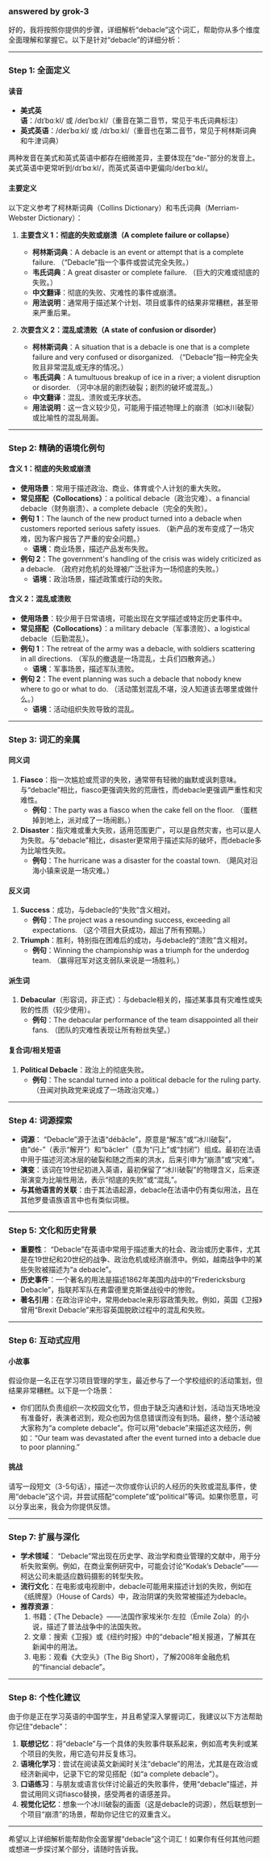 ### answered by grok-3
好的，我将按照你提供的步骤，详细解析“debacle”这个词汇，帮助你从多个维度全面理解和掌握它。以下是针对“debacle”的详细分析：

---

### Step 1: 全面定义

#### 读音
- **美式英语**：/dɪˈbɑːkl/ 或 /deɪˈbɑːkl/（重音在第二音节，常见于韦氏词典标注）
- **英式英语**：/deɪˈbɑːkl/ 或 /dɪˈbɑːkl/（重音也在第二音节，常见于柯林斯词典和牛津词典）

两种发音在美式和英式英语中都存在细微差异，主要体现在“de-”部分的发音上。美式英语中更常听到/dɪˈbɑːkl/，而英式英语中更偏向/deɪˈbɑːkl/。

#### 主要定义
以下定义参考了柯林斯词典（Collins Dictionary）和韦氏词典（Merriam-Webster Dictionary）：

1. **主要含义 1：彻底的失败或崩溃（A complete failure or collapse）**
   - **柯林斯词典**：A debacle is an event or attempt that is a complete failure. （“Debacle”指一个事件或尝试完全失败。）
   - **韦氏词典**：A great disaster or complete failure. （巨大的灾难或彻底的失败。）
   - **中文翻译**：彻底的失败、灾难性的事件或崩溃。
   - **用法说明**：通常用于描述某个计划、项目或事件的结果非常糟糕，甚至带来严重后果。

2. **次要含义 2：混乱或溃败（A state of confusion or disorder）**
   - **柯林斯词典**：A situation that is a debacle is one that is a complete failure and very confused or disorganized. （“Debacle”指一种完全失败且非常混乱或无序的情况。）
   - **韦氏词典**：A tumultuous breakup of ice in a river; a violent disruption or disorder. （河中冰层的剧烈破裂；剧烈的破坏或混乱。）
   - **中文翻译**：混乱、溃败或无序状态。
   - **用法说明**：这一含义较少见，可能用于描述物理上的崩溃（如冰川破裂）或比喻性的混乱局面。

---

### Step 2: 精确的语境化例句

#### 含义 1：彻底的失败或崩溃
- **使用场景**：常用于描述政治、商业、体育或个人计划的重大失败。
- **常见搭配（Collocations）**：a political debacle（政治灾难）、a financial debacle（财务崩溃）、a complete debacle（完全的失败）。
- **例句 1**：The launch of the new product turned into a debacle when customers reported serious safety issues. （新产品的发布变成了一场灾难，因为客户报告了严重的安全问题。）
  - **语境**：商业场景，描述产品发布失败。
- **例句 2**：The government's handling of the crisis was widely criticized as a debacle. （政府对危机的处理被广泛批评为一场彻底的失败。）
  - **语境**：政治场景，描述政策或行动的失败。

#### 含义 2：混乱或溃败
- **使用场景**：较少用于日常语境，可能出现在文学描述或特定历史事件中。
- **常见搭配（Collocations）**：a military debacle（军事溃败）、a logistical debacle（后勤混乱）。
- **例句 1**：The retreat of the army was a debacle, with soldiers scattering in all directions. （军队的撤退是一场混乱，士兵们四散奔逃。）
  - **语境**：军事场景，描述军队溃败。
- **例句 2**：The event planning was such a debacle that nobody knew where to go or what to do. （活动策划混乱不堪，没人知道该去哪里或做什么。）
  - **语境**：活动组织失败导致的混乱。

---

### Step 3: 词汇的亲属

#### 同义词
1. **Fiasco**：指一次尴尬或荒谬的失败，通常带有轻微的幽默或讽刺意味。与“debacle”相比，fiasco更强调失败的荒唐性，而debacle更强调严重性和灾难性。
   - **例句**：The party was a fiasco when the cake fell on the floor. （蛋糕掉到地上，派对成了一场闹剧。）
2. **Disaster**：指灾难或重大失败，适用范围更广，可以是自然灾害，也可以是人为失败。与“debacle”相比，disaster更常用于描述实际的破坏，而debacle多为比喻性失败。
   - **例句**：The hurricane was a disaster for the coastal town. （飓风对沿海小镇来说是一场灾难。）

#### 反义词
1. **Success**：成功，与debacle的“失败”含义相对。
   - **例句**：The project was a resounding success, exceeding all expectations. （这个项目大获成功，超出了所有预期。）
2. **Triumph**：胜利，特别指在困难后的成功，与debacle的“溃败”含义相对。
   - **例句**：Winning the championship was a triumph for the underdog team. （赢得冠军对这支弱队来说是一场胜利。）

#### 派生词
1. **Debacular**（形容词，非正式）：与debacle相关的，描述某事具有灾难性或失败的性质（较少使用）。
   - **例句**：The debacular performance of the team disappointed all their fans. （团队的灾难性表现让所有粉丝失望。）

#### 复合词/相关短语
1. **Political Debacle**：政治上的彻底失败。
   - **例句**：The scandal turned into a political debacle for the ruling party. （丑闻对执政党来说成了一场政治灾难。）

---

### Step 4: 词源探索

- **词源**： “Debacle”源于法语“débâcle”，原意是“解冻”或“冰川破裂”，由“dé-”（表示“解开”）和“bâcler”（意为“闩上”或“封闭”）组成。最初在法语中用于描述河流冰层的破裂和随之而来的洪水，后来引申为“崩溃”或“灾难”。
- **演变**：该词在19世纪初进入英语，最初保留了“冰川破裂”的物理含义，后来逐渐演变为比喻性用法，表示“彻底的失败”或“混乱”。
- **与其他语言的关联**：由于其法语起源，debacle在法语中仍有类似用法，且在其他罗曼语族语言中也有类似词根。

---

### Step 5: 文化和历史背景

- **重要性**： “Debacle”在英语中常用于描述重大的社会、政治或历史事件，尤其是在19世纪和20世纪的战争、政治危机或经济崩溃中。例如，越南战争中的某些失败被描述为“a debacle”。
- **历史事件**：一个著名的用法是描述1862年美国内战中的“Fredericksburg Debacle”，指联邦军队在弗雷德里克斯堡战役中的惨败。
- **著名引用**：在政治评论中，常用debacle来形容政策失败。例如，英国《卫报》曾用“Brexit Debacle”来形容英国脱欧过程中的混乱和失败。

---

### Step 6: 互动式应用

#### 小故事
假设你是一名正在学习项目管理的学生，最近参与了一个学校组织的活动策划，但结果非常糟糕。以下是一个场景：
- 你们团队负责组织一次校园文化节，但由于缺乏沟通和计划，活动当天场地没有准备好，表演者迟到，观众也因为信息错误而没有到场。最终，整个活动被大家称为“a complete debacle”。你可以用“debacle”来描述这次经历，例如：“Our team was devastated after the event turned into a debacle due to poor planning.”

#### 挑战
请写一段短文（3-5句话），描述一次你或你认识的人经历的失败或混乱事件，使用“debacle”这个词，并尝试搭配“complete”或“political”等词。如果你愿意，可以分享出来，我会为你提供反馈。

---

### Step 7: 扩展与深化

- **学术领域**： “Debacle”常出现在历史学、政治学和商业管理的文献中，用于分析失败案例。例如，在商业案例研究中，可能会讨论“Kodak’s Debacle”——柯达公司未能适应数码摄影的转型失败。
- **流行文化**：在电影或电视剧中，debacle可能用来描述计划的失败，例如在《纸牌屋》（House of Cards）中，政治阴谋的失败常被描述为debacle。
- **推荐资源**：
  1. 书籍：《The Debacle》——法国作家埃米尔·左拉（Émile Zola）的小说，描述了普法战争中的法国失败。
  2. 文章：搜索《卫报》或《纽约时报》中的“debacle”相关报道，了解其在新闻中的用法。
  3. 电影：观看《大空头》（The Big Short），了解2008年金融危机的“financial debacle”。

---

### Step 8: 个性化建议

由于你是正在学习英语的中国学生，并且希望深入掌握词汇，我建议以下方法帮助你记住“debacle”：
1. **联想记忆**：将“debacle”与一个具体的失败事件联系起来，例如高考失利或某个项目的失败，用它造句并反复练习。
2. **语境化学习**：尝试在阅读英文新闻时关注“debacle”的用法，尤其是在政治或经济新闻中，记录下它的常见搭配（如“a complete debacle”）。
3. **口语练习**：与朋友或语言伙伴讨论最近的失败事件，使用“debacle”描述，并尝试用同义词fiasco替换，感受两者的语感差异。
4. **视觉化记忆**：想象一个冰川破裂的画面（这是debacle的词源），然后联想到一个项目“崩溃”的场景，帮助你记住它的双重含义。

---

希望以上详细解析能帮助你全面掌握“debacle”这个词汇！如果你有任何其他问题或想进一步探讨某个部分，请随时告诉我。